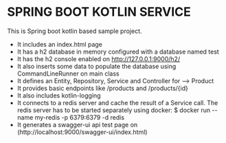 # SPRING BOOT KOTLIN SERVICE
This is Spring boot kotlin based sample project.
* It includes an index.html page
* It has a h2 database in memory configured with a database named test
* It has the h2 console enabled on http://127.0.0.1:9000/h2/
* It also inserts some data to populate the database using CommandLineRunner on main class
* It defines an Entity, Repository, Service and Controller for --> Product
* It provides basic endpoints like /products and /products/{id}
* It also includes kotlin-logging 
* It connects to a redis server and cache the result of a Service call. The redis
server has to be started separately using docker: $ docker run --name my-redis -p 6379:6379 -d redis
* It generates a swagger-ui api test page on (http://localhost:9000/swagger-ui/index.html)

  


